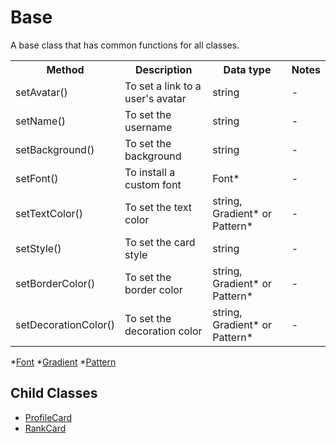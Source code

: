 # Base

A base class that has common functions for all classes.


<table>
    <tr>
        <th>Method</th>
        <th>Description</th>
        <th>Data type</th>
        <th>Notes</th>
    </tr>
    <tr>
        <td>setAvatar()</td>
        <td>To set a link to a user's avatar</td>
        <td>string</td>
        <td>-</td>
    </tr>
    <tr>
        <td>setName()</td>
        <td>To set the username</td>
        <td>string</td>
        <td>-</td>
    </tr>
    <tr>
        <td>setBackground()</td>
        <td>To set the background</td>
        <td>string</td>
        <td>-</td>
    </tr>
    <tr>
        <td>setFont()</td>
        <td>To install a custom font</td>
        <td>Font*</td>
        <td>-</td>
    </tr>
    <tr>
        <td>setTextColor()</td>
        <td>To set the text color</td>
        <td>string, Gradient* or Pattern*</td>
        <td>-</td>
    </tr>
    <tr>
        <td>setStyle()</td>
        <td>To set the card style</td>
        <td>string</td>
        <td>-</td>
    </tr>
    <tr>
        <td>setBorderColor()</td>
        <td>To set the border color</td>
        <td>string, Gradient* or Pattern*</td>
        <td>-</td>
    </tr>
    <tr>
        <td>setDecorationColor()</td>
        <td>To set the decoration color</td>
        <td>string, Gradient* or Pattern*</td>
        <td>-</td>
    </tr>
</table>

*[Font](https://github.com/hitomihiumi/lazy-canvas/blob/main/docs/font.md)
*[Gradient](https://github.com/hitomihiumi/lazy-canvas/blob/main/docs/gradient.md)
*[Pattern](https://github.com/hitomihiumi/lazy-canvas/blob/main/docs/pattern.md)

## Child Classes

- [ProfileCard](./profilecard.md)
- [RankCard](./rankcard.md)